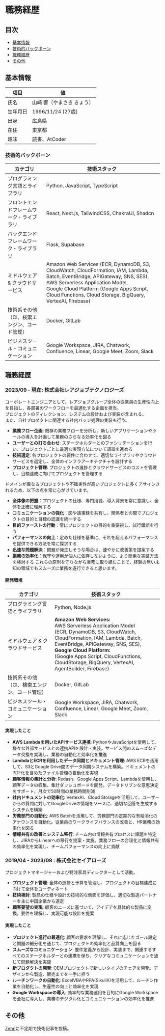 # 職務経歴

## 目次
- [基本情報](#基本情報)
- [技術的バックボーン](#技術的バックボーン)
- [職務経歴](#職務経歴)
- [その他](#その他)

## 基本情報
|項目	|値|
|-----|------|
|氏名|	山崎 響（やまさき きょう）|
|生年月日|	1996/11/24 (27歳)|
|出身|広島県|
|在住|	東京都|
|趣味|	読書、AtCoder|

### 技術的バックボーン
| カテゴリ                       | 技術スタック                                                                                                                |
|------------------------------|---------------------------------------------------------------------------------------------------------------------------|
| プログラミング言語とライブラリ            | Python, JavaScript, TypeScript                                                                                     |
| フロントエンドフレームワーク・ライブラリ  | React, Next.js, TailwindCSS, ChakraUI, Shadcn                                                                            |
| バックエンドフレームワーク・ライブラリ    | Flask, Supabase                                                                                                   |
| ミドルウェア & クラウドサービス       | Amazon Web Services (ECR, DynamoDB, S3, CloudWatch, CloudFormation, IAM, Lambda, Batch, EventBridge, APIGateway, SNS, SES), AWS Serverless Application Model,<br>Google Cloud Platform (Google Apps Script, Cloud Functions, Cloud Storage, BigQuery, VertexAI, Firebase) |
| 技術系その他（CI、検索エンジン、コード管理） | Docker, GitLab                                                                                                   |
| ビジネスツール・コミュニケーション       | Google Workspace, JIRA, Chatwork, Confluence, Linear, Google Meet, Zoom, Slack                           |

## 職務経歴

### 2023/09 - 現在: 株式会社レアジョブテクノロジーズ
コーポレートエンジニアとして、レアジョブグループ全体の従業員の生産性向上を目指し、各部署のワークフローを最適化する企画を担当。<br>
プロジェクトのディレクション、システムの設計および実装が含まれる。<br>
また、自社プロダクトに関連する社内バッジ処理の実装も行う。

- **業務フロー企画**: 既存の業務フローを分析し、新しいアプリケーションやツールの導入を計画して業務のさらなる効率化を図る
- **ユーザーとの打ち合わせ**: ステークホルダーとのファシリテーションを行い、プロジェクトごとに最適な実現方法について議論を進める
- **技術選定**: 各プロジェクトの要件に合わせて、適切なライブラリやクラウドサービスを選定し、全体のインフラアーキテクチャを設計する
- **プロジェクト管理**: プロジェクトの進捗とクラウドサービスのコストを管理し、目標達成に向けてプロジェクトを管理する

ドメインが異なるプロジェクトや不確実性が高いプロジェクトに多くアサインされるため、以下の点を常に心がけています。
- **全体像の把握**：プロジェクトの仕様、専門用語、導入背景を常に意識し、全体を正確に理解する
- **コミュニケーションの強化**：図や議事録を共有し、関係者との間でプロジェクトの目的と目標の認識を統一する
- **目的ファーストの行動**：常にプロジェクトの目的を重要視し、試行錯誤を行う
- **パフォーマンスの向上**：定めた仕様を基準に、それを超えるパフォーマンスを提供できる方法を常に探求する
- **迅速な問題解決**：問題が発生しそうな場合は、速やかに改善策を提案する
- **業務の効率化**：保守や運用が個人に依存しないように、より簡素な実装方法を検討する
これらの原則を守りながら業務に取り組むことで、経験の無い未知の領域でもスムーズに業務を遂行できると思います。

#### 開発環境
| カテゴリ                       | 技術スタック                                                                                                                |
|------------------------------|---------------------------------------------------------------------------------------------------------------------------|
| プログラミング言語とライブラリ            | Python, Node.js                                                                                     |
| ミドルウェア & クラウドサービス       | **Amazon Web Services:** <br>AWS Serverless Application Model<br>(ECR, DynamoDB, S3, CloudWatch, CloudFormation, IAM, Lambda, Batch, EventBridge, APIGateway, SNS, SES),<br>**Google Cloud Platform:** <br>(Google Apps Script, CloudFunctions, CloudStorage, BigQuery, VertexAI, AgentBuilder, Firebase) |
| 技術系その他（CI、検索エンジン、コード管理） | Docker, GitLab                                                                                                   |
| ビジネスツール・コミュニケーション       | Google Workspace, JIRA, Chatwork, Confluence, Linear, Google Meet, Zoom, Slack                           |

#### 実現したこと
- **AWS Lambdaを用いたAPIサービス連携**: PythonやJavaScriptを使用して、様々な外部サービスとの連携APIを設計・実装。サービス間のスムーズなデータ交換を実現し、業務の自動化と効率化を推進
- **LambdaとECRを利用したデータ同期とドキュメント管理**: AWS ECRを活用して、S3とGoogle Drive間のデータ同期システムを構築。ドキュメントのPDF化を含めたファイル管理の自動化を実現
- **顧客情報の集計と分析**: Redash、Google Apps Script、Lambdaを使用し、顧客データの収集、集計ダッシュボードを開発。データドリブンな意思決定をサポート。月次で50時間の業務時間削減
- **社内ドキュメントの効率化**: VertexAI、Cloud Storageを活用して、ユーザーからの質問に対してGoogleDriveの情報をソースに、適切な回答を生成するシステムを構築
- **労務部門の自動化**: AWS Batchを活用して、労務部門の定期的な有給消化のアナウンスを自動化。従業員のワークライフバランスの改善と、HR業務の効率化を図る
- **情報共有の改善とシステム移行**: チーム内の情報共有プロセスに課題を特定し、JIRAからLinearへの移行を提案・実施。業務フローの合理化と情報共有の効率化を実現し、チームパフォーマンスの向上に貢献

### 2019/04 - 2023/08 : 株式会社セイアローズ
プロジェクトマネージャーおよび特注家具ディレクターとして活動。
- **プロジェクト管理**: 全体の進捗と予算を管理し、プロジェクトの目標達成に向けて全体をコーディネート
- **技術検討**: 製品の仕様や設計の技術的な側面を評価し、適切な製造パートナーを主に中国企業から選定
- **顧客要望の実現**: 顧客のニーズに基づいて、アイデアを具体的な製品に変換。要件を理解し、実現可能な設計を提案

#### 実現したこと
- **プロジェクト進行の最適化**: 顧客の要求を理解し、それに応じたゴール設定と問題の細分化を通じて、プロジェクトの効率化と品質向上を図る
- **スムーズなコミュニケーション**: 要件定義から設計、実装まで、関連するすべてのステークホルダーとの連携を保ち、クリアなコミュニケーションを通じて問題解決を実施
- **新プロダクトの開発**: OEMプロジェクトで新しいタイプのチェアを開発。デザインから製造、販売までを一手に担う
- **ルーチンワークの自動化**: ExcelVBAやRPA(SikuliX)を活用して、ルーチン作業を自動化し、生産性の向上と効率化を実現
- **Google Workspaceの導入**: 効率的な業務運用を目的にGoogle Workspaceを全社に導入し、業務のデジタル化とコミュニケーションの効率化を推進

## その他
[Zenn](https://zenn.dev/ovrsa)に不定期で技術記事を投稿。
